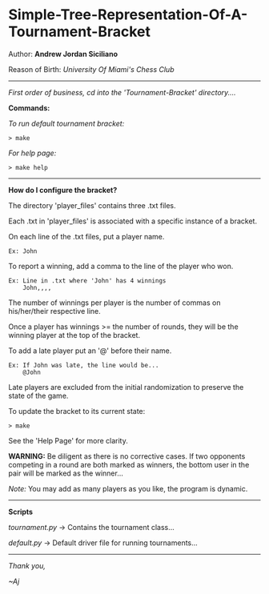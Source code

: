 # Simple-Tree-Representation-Of-A-Tournament-Bracket

Author: **Andrew Jordan Siciliano**

Reason of Birth: *University Of Miami's Chess Club*

_____________________________________________

*First order of business, cd into the 'Tournament-Bracket' directory....*

**Commands:**

*To run default tournament bracket:*
	
	> make

*For help page:*
	
	> make help

_____________________________________________

**How do I configure the bracket?**

The directory 'player_files' contains three .txt files. 

Each .txt in 'player_files' is associated with a specific instance of a bracket.

On each line of the .txt files, put a player name.
	
	Ex: John

To report a winning, add a comma to the line of the player who won.
	
	Ex: Line in .txt where 'John' has 4 winnings
		John,,,,

The number of winnings per player is the number of commas on his/her/their respective line.

Once a player has winnings >= the number of rounds,
they will be the winning player at the top of the bracket.

To add a late player put an '@' before their name.

	Ex: If John was late, the line would be...
		@John

Late players are excluded from the initial randomization to preserve the state of the game.

To update the bracket to its current state:
	
	> make

See the 'Help Page' for more clarity.

**WARNING:**
Be diligent as there is no corrective cases. 
If two opponents competing in a round are both marked as winners, 
the bottom user in the pair will be marked as the winner...

*Note:* 
You may add as many players as you like, the program is dynamic.

_____________________________________________

**Scripts**

*tournament.py* -> Contains the tournament class...

*default.py* -> Default driver file for running tournaments...

_____________________________________________

*Thank you,*

*~Aj*


